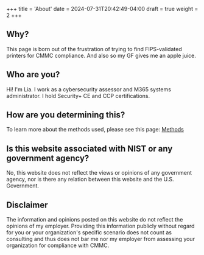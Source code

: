 +++
title = 'About'
date = 2024-07-31T20:42:49-04:00
draft = true
weight = 2
+++
## Why?
This page is born out of the frustration of trying to find FIPS-validated printers for CMMC compliance. And also so my GF gives me an apple juice.

## Who are you?
Hi! I'm Lia. I work as a cybersecurity assessor and M365 systems administrator. I hold Security+ CE and CCP certifications.

## How are you determining this?
To learn more about the methods used, please see this page: [Methods](methods)


## Is this website associated with NIST or any government agency?
No, this website does not reflect the views or opinions of any government agency, nor is there any relation between this website and the U.S. Government.

## Disclaimer
The information and opinions posted on this website do not reflect the opinions of my employer. Providing this information publicly without regard for you or your organization's specific scenario does not count as consulting and thus does not bar me nor my employer from assessing your organization for compliance with CMMC.